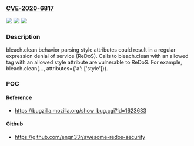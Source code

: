 ### [CVE-2020-6817](https://cve.mitre.org/cgi-bin/cvename.cgi?name=CVE-2020-6817)
![](https://img.shields.io/static/v1?label=Product&message=Mozilla%20Bleach&color=blue)
![](https://img.shields.io/static/v1?label=Version&message=%3C%203.1.4%20&color=brighgreen)
![](https://img.shields.io/static/v1?label=Vulnerability&message=regular%20expression%20denial-of-service%20(ReDoS)%20in%20BleachSanitizerFilter.sanitize_css%20gauntlet%20regular%20expression%20&color=brighgreen)

### Description

bleach.clean behavior parsing style attributes could result in a regular expression denial of service (ReDoS). Calls to bleach.clean with an allowed tag with an allowed style attribute are vulnerable to ReDoS. For example, bleach.clean(..., attributes={'a': ['style']}).

### POC

#### Reference
- https://bugzilla.mozilla.org/show_bug.cgi?id=1623633

#### Github
- https://github.com/engn33r/awesome-redos-security

